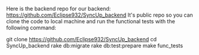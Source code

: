 Here is the backend repo for our backend: https://github.com/Eclipse932/SyncUp_backend
It's public repo so you can clone the code to local machine and run the functional tests with the following command:

git clone https://github.com/Eclipse932/SyncUp_backend
cd SyncUp_backend
rake db:migrate
rake db:test:prepare
make func_tests